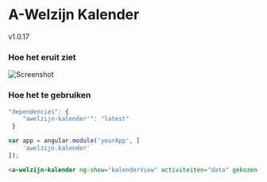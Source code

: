 # A-Welzijn Kalender

v1.0.17

### Hoe het eruit ziet

![Screenshot](http://s11.postimg.org/asdwiqcwj/Capture.jpg)

### Hoe het te gebruiken

```javascript
"dependencies": {
	"awelzijn-kalender'": "latest"
 }
```
```javascript
var app = angular.module('yourApp', [
	'awelzijn.kalender'
]);
```

```html
<a-welzijn-kalender ng-show="kalenderView" activiteiten="data" gekozen-maand="maand" activiteit-detail-state="activiteit.detail" on-click="clicked(activiteit)"></a-welzijn-kalender>
```